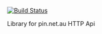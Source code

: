 
[![Build Status](https://secure.travis-ci.org/apiengine/pin.png)](http://travis-ci.org/apiengine/pin)

Library for pin.net.au HTTP Api

